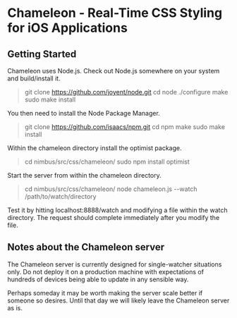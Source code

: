 Chameleon - Real-Time CSS Styling for iOS Applications
======================================================

## Getting Started

Chameleon uses Node.js. Check out Node.js somewhere on your system and build/install it.

> git clone https://github.com/joyent/node.git
> cd node
> ./configure
> make
> sudo make install

You then need to install the Node Package Manager.

> git clone https://github.com/isaacs/npm.git
> cd npm
> make
> sudo make install

Within the chameleon directory install the optimist package.

> cd nimbus/src/css/chameleon/
> sudo npm install optimist

Start the server from within the chameleon directory.

> cd nimbus/src/css/chameleon/
> node chameleon.js --watch /path/to/watch/directory

Test it by hitting localhost:8888/watch and modifying a file within the watch directory.
The request should complete immediately after you modify the file.


## Notes about the Chameleon server

The Chameleon server is currently designed for single-watcher situations only. Do not deploy
it on a production machine with expectations of hundreds of devices being able to update in
any sensible way.

Perhaps someday it may be worth making the server scale better if someone so desires. Until
that day we will likely leave the Chameleon server as is.
